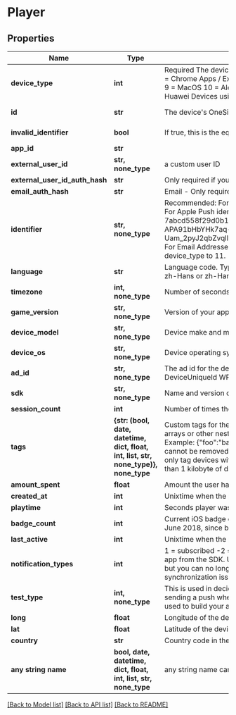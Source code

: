 # Player


## Properties
Name | Type | Description | Notes
------------ | ------------- | ------------- | -------------
**device_type** | **int** | Required The device's platform:   0 = iOS   1 = Android   2 = Amazon   3 = WindowsPhone (MPNS)   4 = Chrome Apps / Extensions   5 = Chrome Web Push   6 = Windows (WNS)   7 = Safari   8 = Firefox   9 = MacOS   10 = Alexa   11 = Email   13 = For Huawei App Gallery Builds SDK Setup. Not for Huawei Devices using FCM   14 = SMS  | 
**id** | **str** | The device's OneSignal ID | [optional] [readonly] 
**invalid_identifier** | **bool** | If true, this is the equivalent of a user being Unsubscribed | [optional] [readonly] 
**app_id** | **str** |  | [optional] 
**external_user_id** | **str, none_type** | a custom user ID | [optional] 
**external_user_id_auth_hash** | **str** | Only required if you have enabled Identity Verification and device_type is NOT 11 email. | [optional] 
**email_auth_hash** | **str** | Email - Only required if you have enabled Identity Verification and device_type is email (11). | [optional] 
**identifier** | **str, none_type** | Recommended: For Push Notifications, this is the Push Token Identifier from Google or Apple. For Apple Push identifiers, you must strip all non alphanumeric characters. Examples: iOS: 7abcd558f29d0b1f048083e2834ad8ea4b3d87d8ad9c088b33c132706ff445f0 Android: APA91bHbYHk7aq-Uam_2pyJ2qbZvqllyyh2wjfPRaw5gLEX2SUlQBRvOc6sck1sa7H7nGeLNlDco8lXj83HWWwzV... For Email Addresses, set the full email address email@email.com and make sure to set device_type to 11.  | [optional] 
**language** | **str** | Language code. Typically lower case two letters, except for Chinese where it must be one of zh-Hans or zh-Hant. Example: en  | [optional] 
**timezone** | **int, none_type** | Number of seconds away from UTC. Example: -28800  | [optional] 
**game_version** | **str, none_type** | Version of your app. Example: 1.1  | [optional] 
**device_model** | **str, none_type** | Device make and model. Example: iPhone5,1  | [optional] 
**device_os** | **str, none_type** | Device operating system version. Example: 7.0.4  | [optional] 
**ad_id** | **str, none_type** | The ad id for the device's platform: Android = Advertising Id iOS = identifierForVendor WP8.0 = DeviceUniqueId WP8.1 = AdvertisingId  | [optional] 
**sdk** | **str, none_type** | Name and version of the sdk/plugin that's calling this API method (if any) | [optional] 
**session_count** | **int** | Number of times the user has played the game, defaults to 1 | [optional] 
**tags** | **{str: (bool, date, datetime, dict, float, int, list, str, none_type)}, none_type** | Custom tags for the player. Only support string and integer key value pairs. Does not support arrays or other nested objects. Setting a tag value to null or an empty string will remove the tag. Example: {\"foo\":\"bar\",\"this\":\"that\"} Limitations: - 100 tags per call - Android SDK users: tags cannot be removed or changed via API if set through SDK sendTag methods. Recommended to only tag devices with 1 kilobyte of data Please consider using your own Database to save more than 1 kilobyte of data. See: Internal Database & CRM  | [optional] 
**amount_spent** | **float** | Amount the user has spent in USD, up to two decimal places | [optional] 
**created_at** | **int** | Unixtime when the player joined the game | [optional] 
**playtime** | **int** | Seconds player was running your app. | [optional] 
**badge_count** | **int** | Current iOS badge count displayed on the app icon NOTE: Not supported for apps created after June 2018, since badge count for apps created after this date are handled on the client.  | [optional] 
**last_active** | **int** | Unixtime when the player was last active | [optional] 
**notification_types** | **int** | 1 = subscribed -2 = unsubscribed iOS - These values are set each time the user opens the app from the SDK. Use the SDK function set Subscription instead. Android - You may set this but you can no longer use the SDK method setSubscription later in your app as it will create synchronization issues.  | [optional] 
**test_type** | **int, none_type** | This is used in deciding whether to use your iOS Sandbox or Production push certificate when sending a push when both have been uploaded. Set to the iOS provisioning profile that was used to build your app. 1 = Development 2 = Ad-Hoc Omit this field for App Store builds.  | [optional] 
**long** | **float** | Longitude of the device, used for geotagging to segment on. | [optional] 
**lat** | **float** | Latitude of the device, used for geotagging to segment on. | [optional] 
**country** | **str** | Country code in the ISO 3166-1 Alpha 2 format | [optional] 
**any string name** | **bool, date, datetime, dict, float, int, list, str, none_type** | any string name can be used but the value must be the correct type | [optional]

[[Back to Model list]](../README.md#documentation-for-models) [[Back to API list]](../README.md#documentation-for-api-endpoints) [[Back to README]](../README.md)


